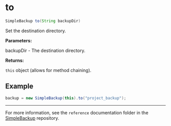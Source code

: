 # to

```java
SimpleBackup to(String backupDir)
```
Set the destination directory.

**Parameters:**

backupDir - The destination directory.

**Returns:**

`this` object (allows for method chaining).

## Example

```java
backup = new SimpleBackup(this).to("project_backup");
```

---

For more information, see the `reference` documentation folder in the [SimpleBackup](https://github.com/domizai/SimpleBackup) repository.

<br>
